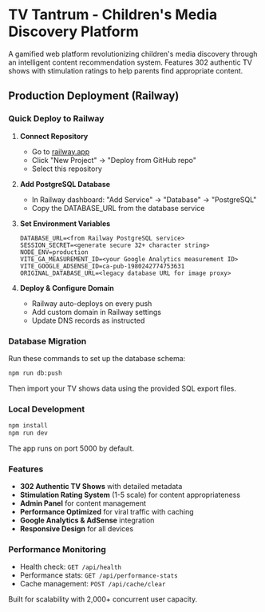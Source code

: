 # TV Tantrum - Children's Media Discovery Platform

A gamified web platform revolutionizing children's media discovery through an intelligent content recommendation system. Features 302 authentic TV shows with stimulation ratings to help parents find appropriate content.

## Production Deployment (Railway)

### Quick Deploy to Railway

1. **Connect Repository**
   - Go to [railway.app](https://railway.app)
   - Click "New Project" → "Deploy from GitHub repo"
   - Select this repository

2. **Add PostgreSQL Database**
   - In Railway dashboard: "Add Service" → "Database" → "PostgreSQL"
   - Copy the DATABASE_URL from the database service

3. **Set Environment Variables**
   ```
   DATABASE_URL=<from Railway PostgreSQL service>
   SESSION_SECRET=<generate secure 32+ character string>
   NODE_ENV=production
   VITE_GA_MEASUREMENT_ID=<your Google Analytics measurement ID>
   VITE_GOOGLE_ADSENSE_ID=ca-pub-1980242774753631
   ORIGINAL_DATABASE_URL=<legacy database URL for image proxy>
   ```

4. **Deploy & Configure Domain**
   - Railway auto-deploys on every push
   - Add custom domain in Railway settings
   - Update DNS records as instructed

### Database Migration

Run these commands to set up the database schema:
```bash
npm run db:push
```

Then import your TV shows data using the provided SQL export files.

### Local Development

```bash
npm install
npm run dev
```

The app runs on port 5000 by default.

### Features

- **302 Authentic TV Shows** with detailed metadata
- **Stimulation Rating System** (1-5 scale) for content appropriateness
- **Admin Panel** for content management
- **Performance Optimized** for viral traffic with caching
- **Google Analytics & AdSense** integration
- **Responsive Design** for all devices

### Performance Monitoring

- Health check: `GET /api/health`
- Performance stats: `GET /api/performance-stats`
- Cache management: `POST /api/cache/clear`

Built for scalability with 2,000+ concurrent user capacity.